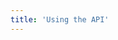 ```yaml
---
title: 'Using the API'
---
```


<ExternalRedirect href="https://docs.abax.org/protocol/V1/guides/interface-integration/using-the-api" />
